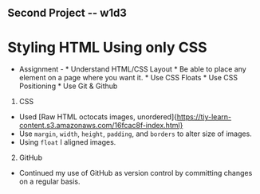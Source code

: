 ## Second Project -- w1d3
# Styling HTML Using only CSS

* Assignment - * Understand HTML/CSS Layout
               * Be able to place any element on a page where you want it.
               * Use CSS Floats
               * Use CSS Positioning
               * Use Git & Github

1. CSS
  * Used [Raw HTML octocats images, unordered]{https://tiy-learn-content.s3.amazonaws.com/16fcac8f-index.html}
  * Use `margin`, `width`, `height`, `padding`, and `borders` to alter size of images.
  * Using `float` I aligned images.

2. GitHub
  * Continued my use of GitHub as version control by committing changes on a regular basis.
